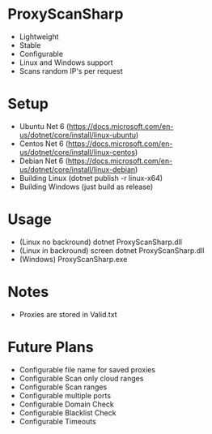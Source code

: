 # ProxyScanSharp
- Lightweight
- Stable
- Configurable
- Linux and Windows support
- Scans random IP's per request

# Setup
- Ubuntu Net 6 (https://docs.microsoft.com/en-us/dotnet/core/install/linux-ubuntu)
- Centos Net 6 (https://docs.microsoft.com/en-us/dotnet/core/install/linux-centos)
- Debian Net 6 (https://docs.microsoft.com/en-us/dotnet/core/install/linux-debian)
- Building Linux (dotnet publish -r linux-x64)
- Building Windows (just build as release)

# Usage
- (Linux no backround) dotnet ProxyScanSharp.dll <port> <threads>
- (Linux in backround) screen dotnet ProxyScanSharp.dll <port> <threads>
- (Windows) ProxyScanSharp.exe <port> <threads>

# Notes
- Proxies are stored in Valid.txt

# Future Plans
- Configurable file name for saved proxies
- Configurable Scan only cloud ranges
- Configurable Scan ranges
- Configurable multiple ports
- Configurable Domain Check
- Configurable Blacklist Check
- Configurable Timeouts